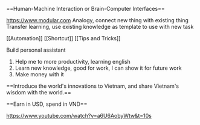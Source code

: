 ==Human-Machine Interaction or Brain-Computer Interfaces==

https://www.modular.com
Analogy, connect new thing with existing thing
Transfer learning, use existing knowledge as template to use with new task

[[Automation]]
[[Shortcut]]
[[Tips and Tricks]]

Build personal assistant

1. Help me to more productivity, learning english
2. Learn new knowledge, good for work, I can show it for future work
3. Make money with it

==Introduce the world's innovations to Vietnam, and share Vietnam's wisdom with the world.==

==Earn in USD, spend in VND==

https://www.youtube.com/watch?v=a6U6AobyWtw&t=10s










